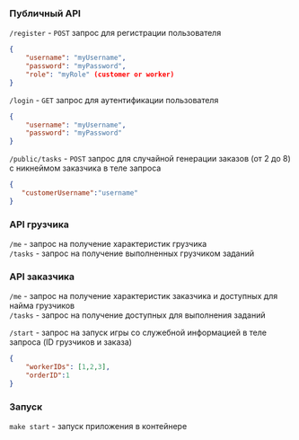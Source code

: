 ### Публичный API

`/register` - `POST` запрос для регистрации пользователя
```json
{
    "username": "myUsername",
    "password": "myPassword",
    "role": "myRole" (customer or worker)
}
```
`/login` -  `GET` запрос для аутентификации пользователя
```json
{
    "username": "myUsername",
    "password": "myPassword"
}
```
`/public/tasks` - `POST` запрос для случайной генерации заказов (от 2 до 8) с никнеймом заказчика в теле запроса
```json
{
   "customerUsername":"username"
}
```

### API грузчика
`/me` - запрос на получение характеристик грузчика  
`/tasks` - запрос на получение выполненных грузчиком заданий

### API заказчика
`/me` - запрос на получение характеристик заказчика и доступных для найма грузчиков  
`/tasks` - запрос на получение доступных для выполнения заданий

`/start` - запрос на запуск игры со служебной информацией в теле запроса (ID грузчиков и заказа)
```json
{
    "workerIDs": [1,2,3],
    "orderID":1
}
```

### Запуск
`make start` - запуск приложения в контейнере